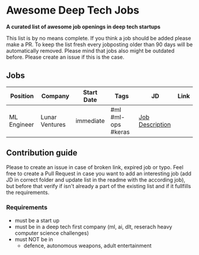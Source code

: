 # Awesome Deep Tech Jobs

**A curated list of awesome job openings in deep tech startups**

This list is by no means complete. If you think a job should be added please make a PR.
To keep the list fresh every jobposting older than 90 days will be automatically removed. Please mind that jobs also might be outdated before. Please create an issue if this is the case.

## Jobs
|Position|Company|Start Date|Tags|JD|Link|
|-|-|-|-|-|-|
|ML Engineer|Lunar Ventures |immediate| #ml #ml-ops #keras|[Job Description](jobs/ml/example-jd)|

## Contribution guide
Please to create an issue in case of broken link, expired job or typo. Feel free to create a Pull Request in case you want to add an interesting job (add JD in correct folder and update list in the readme with the according job), but before that verify if isn't already a part of the existing list and if it fullfills the requirements.

### Requirements
- must be a start up
- must be in a deep tech first company (ml, ai, dlt, reserach heavy computer science challenges)
- must NOT be in
  - defence, autonomous weapons, adult entertainment
